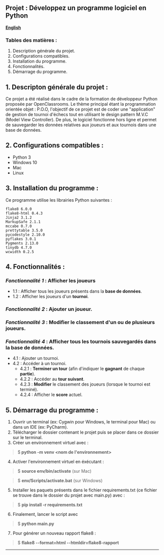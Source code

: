 ## Projet : Développez un programme logiciel en Python

[**English**](README.md)

### Tables des matières :
1. Description générale du projet.
2. Configurations compatibles.
3. Installation du programme.
4. Fonctionnalités.
5. Démarrage du programme.

## 1. Descripton générale du projet :

Ce projet a été réalisé dans le cadre de la formation de
développeur Python proposée par OpenClassrooms. Le thème principal étant
la programmation orientée objet : P.O.O,
l'objectif de ce projet est de coder une "application" de gestion de tournoi d'échecs
tout en utilisant le design pattern M.V.C (Model View Controller).
De plus, le logiciel fonctionne hors ligne et permet de sauvegarder les données relatives aux joueurs
et aux tournois dans une base de données.

## 2. Configurations compatibles :

* Python 3
* Windows 10
* Mac
* Linux

## 3. Installation du programme :
Ce programme utilise les librairies Python suivantes :

```
flake8 6.0.0
flake8-html 0.4.3
Jinja2 3.1.2
MarkupSafe 2.1.1
mccabe 0.7.0
prettytable 3.5.0
pycodestyle 2.10.0
pyflakes 3.0.1
Pygments 2.13.0
tinydb 4.7.0
wcwidth 0.2.5
```

## 4. Fonctionnalités :

### *Fonctionnalité 1* : Afficher les **joueurs**
  * 1.1 : Afficher tous les joueurs présents dans la **base de données**.
  * 1.2 : Afficher les joueurs d'un **tournoi**.
### *Fonctionnalité 2* : **Ajouter** un joueur.
### *Fonctionnalité 3* : **Modifier le classement** d'un ou de plusieurs joueurs.
### *Fonctionnalité 4* : **Afficher tous les tournois** sauvegardés dans la base de données.
  * 4.1 : Ajouter un tournoi.
  * 4.2 : Accéder à un tournoi.
    * 4.2.1 : **Terminer un tour** (afin d'indiquer le **gagnant** de chaque **partie**).
    * 4.2.2 : Accéder au **tour suivant**.
    * 4.2.3 : **Modifier** le classement des joueurs (lorsque le tournoi est terminé).
    * 4.2.4 : Afficher le **score** actuel.
    
## 5. Démarrage du programme :

1. Ouvrir un terminal (ex: Cygwin pour Windows, le terminal pour Mac) ou dans un IDE (ex: PyCharm).
2. Télécharger le dossier contenant le projet puis se placer dans ce dossier sur le terminal.
3. Créer un environnement virtuel avec :
  > $<b> python -m venv <nom de l'environnement></b> 
4. Activer l'environnement virtuel en éxécutant :
  > $ <b>source env/bin/activate</b>  (sur Mac) 

  > $ <b>env/Scripts/activate.bat</b> (sur Windows)
5. Installer les paquets présents dans le fichier requirements.txt (ce fichier se trouve dans le dossier du projet avec main.py) avec :
  > $ <b>pip install -r requirements.txt</b> 
6. Finalement, lancer le script avec
> $ <b>python main.py</b>
7. Pour générer un nouveau rapport flake8 :
> $ <b>flake8 --format=html --htmldir=flake8-rapport</b>


---

